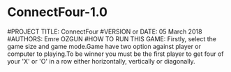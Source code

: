 # ConnectFour-1.0
#PROJECT TITLE: ConnectFour 
#VERSION or DATE: 05 March 2018
#AUTHORS: Emre OZGUN
#HOW TO RUN THIS GAME:
Firstly, select the game size and game mode.Game have two option against player or computer to playing.To be winner you must be the first player to get four of your 'X' or 'O' in a row either horizontally, vertically or diagonally.
